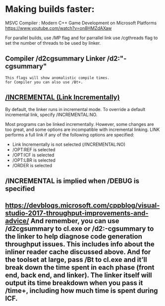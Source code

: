 
# Making builds faster:

MSVC Compiler : Modern C++ Game Development on Microsoft Platforms https://www.youtube.com/watch?v=on8HMZdAXaw

For parallel builds, use /MP flag and for parrallel link use /cgthreads flag to set the number of threads to be used by linker.


## Compiler /d2cgsummary Linker /d2:"-cgsummary"
    This flags will show anomalistic compile times.
    for Compiler you can also use /Bt+.

## [/INCREMENTAL (Link Incrementally)](https://docs.microsoft.com/en-us/cpp/build/reference/incremental-link-incrementally?view=msvc-160)

By default, the linker runs in incremental mode. To override a default incremental link, specify /INCREMENTAL:NO.

Most programs can be linked incrementally. However, some changes are too great, and some options are incompatible with incremental linking. LINK performs a full link if any of the following options are specified:

- Link Incrementally is not selected (/INCREMENTAL:NO)
- /OPT:REF is selected
- /OPT:ICF is selected
- /OPT:LBR is selected
- /ORDER is selected

/INCREMENTAL is implied when /DEBUG is specified
--------
https://devblogs.microsoft.com/cppblog/visual-studio-2017-throughput-improvements-and-advice/
And remember, you can use /d2cgsummary to cl.exe or /d2:-cgsummary to the linker to help diagnose code generation throughput issues. This includes info about the inliner reader cache discussed above. And for the toolset at large, pass /Bt to cl.exe and it’ll break down the time spent in each phase (front end, back end, and linker). The linker itself will output its time breakdown when you pass it /time+, including how much time is spent during ICF.
---------